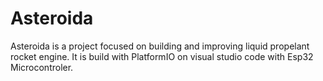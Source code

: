 # Asteroida
Asteroida is a project focused on building and improving liquid propelant rocket engine. 
It is build with PlatformIO on visual studio code with Esp32 Microcontroler.
